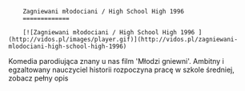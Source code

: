 
        Zagniewani młodociani / High School High 1996 
        =============
        
        [![Zagniewani młodociani / High School High 1996 ](http://vidos.pl/images/player.gif)](http://vidos.pl/zagniewani-mlodociani-high-school-high-1996)
        
        
 Komedia parodiująca znany u nas film 'Młodzi gniewni'. Ambitny i egzaltowany nauczyciel historii rozpoczyna pracę w szkole średniej, zobacz pełny opis
    